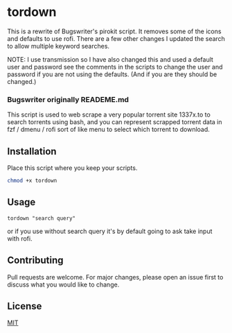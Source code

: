 # tordown

This is a rewrite of Bugswriter's pirokit script.  It removes some of the icons
and defaults to use rofi.  There are a few other changes I updated the search
to allow multiple keyword searches.

NOTE: I use transmission so I have also changed this and used a default user and
password see the comments in the scripts to change the user and password if you
are not using the defaults.  (And if you are they should be changed.)

### Bugswriter originally READEME.md
This script is used to web scrape a very popular torrent site 1337x.to to search
torrents using bash, and you can represent scrapped torrent data in fzf / dmenu
/ rofi sort of like menu to select which torrent to download.

## Installation

Place this script where you keep your scripts.

```bash
chmod +x tordown
```

## Usage
```
tordown "search query"
```
or if you use without search query it's by default going to ask take input with
rofi.


## Contributing
Pull requests are welcome. For major changes, please open an issue first to
discuss what you would like to change.

## License
[MIT](https://choosealicense.com/licenses/mit/)
